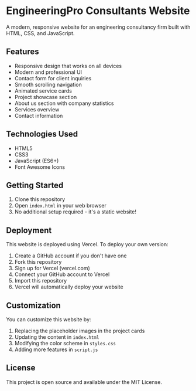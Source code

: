# EngineeringPro Consultants Website

A modern, responsive website for an engineering consultancy firm built with HTML, CSS, and JavaScript.

## Features

- Responsive design that works on all devices
- Modern and professional UI
- Contact form for client inquiries
- Smooth scrolling navigation
- Animated service cards
- Project showcase section
- About us section with company statistics
- Services overview
- Contact information

## Technologies Used

- HTML5
- CSS3
- JavaScript (ES6+)
- Font Awesome Icons

## Getting Started

1. Clone this repository
2. Open `index.html` in your web browser
3. No additional setup required - it's a static website!

## Deployment

This website is deployed using Vercel. To deploy your own version:

1. Create a GitHub account if you don't have one
2. Fork this repository
3. Sign up for Vercel (vercel.com)
4. Connect your GitHub account to Vercel
5. Import this repository
6. Vercel will automatically deploy your website

## Customization

You can customize this website by:

1. Replacing the placeholder images in the project cards
2. Updating the content in `index.html`
3. Modifying the color scheme in `styles.css`
4. Adding more features in `script.js`

## License

This project is open source and available under the MIT License. 